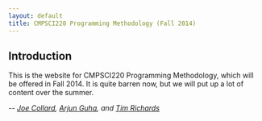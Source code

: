 ```yaml
---
layout: default
title: CMPSCI220 Programming Methodology (Fall 2014)
---
```


## Introduction

This is the website for CMPSCI220 Programming Methodology, which will be
offered in Fall 2014. It is quite barren now, but we will put up a lot of
content over the summer.


*-- [Joe Collard], [Arjun Guha], and [Tim Richards]*

[Joe Collard]: https://www.cs.umass.edu/~jcollard/
[Arjun Guha]:  https://www.cs.umass.edu/~arjun/
[Tim Richards]: https://www.cs.umass.edu/~richards/